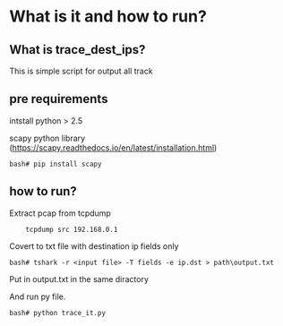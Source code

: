 # What is it and how to run?

## What is trace_dest_ips?

This is simple script for output all track 

## pre requirements

intstall python > 2.5

scapy python library (https://scapy.readthedocs.io/en/latest/installation.html)

    bash# pip install scapy
    


## how to run?

Extract pcap from tcpdump

		tcpdump src 192.168.0.1

Covert to txt file with destination ip fields only 

    bash# tshark -r <input file> -T fields -e ip.dst > path\output.txt
 
Put in output.txt in the same diractory 

And run py file.

	bash# python trace_it.py  

